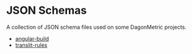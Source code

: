 # JSON Schemas

A collection of JSON schema files used on some DagonMetric projects.

* [angular-build](docs/angular-build/schema.json)
* [translit-rules](docs/translit-rules/schema.json)
